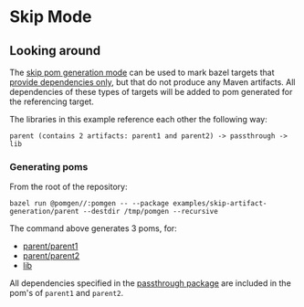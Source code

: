 # Skip Mode

## Looking around

The [skip pom generation mode](passthrough/MVN-INF/BUILD.pom) can be used to mark bazel targets that [provide dependencies only](passthrough/BUILD), but that do not produce any Maven artifacts. All dependencies of these types of targets will be added to pom generated for the referencing target.

The libraries in this example reference each other the following way:

```
parent (contains 2 artifacts: parent1 and parent2) -> passthrough -> lib
```

### Generating poms

From the root of the repository:

```
bazel run @pomgen//:pomgen -- --package examples/skip-artifact-generation/parent --destdir /tmp/pomgen --recursive
```

The command above generates 3 poms, for:
  - [parent/parent1](parent/parent1/BUILD)
  - [parent/parent2](parent/parent2/BUILD)
  - [lib](lib/BUILD)

All dependencies specified in the  [passthrough package](passthrough/BUILD) are included in the pom's of `parent1` and `parent2`.


